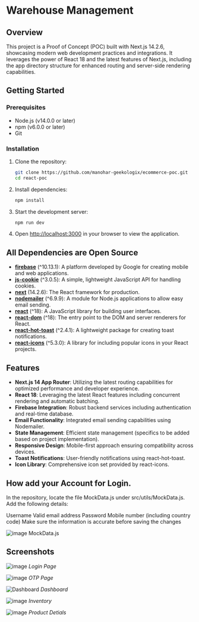 # Warehouse Management

## Overview
This project is a Proof of Concept (POC) built with Next.js 14.2.6, showcasing modern web development practices and integrations. It leverages the power of React 18 and the latest features of Next.js, including the app directory structure for enhanced routing and server-side rendering capabilities.


## Getting Started

### Prerequisites

- Node.js (v14.0.0 or later)
- npm (v6.0.0 or later)
- Git

### Installation

1. Clone the repository:
   ```bash
   git clone https://github.com/manohar-geekologix/ecommerce-poc.git
   cd react-poc
   ```

2. Install dependencies:
   ```bash
   npm install
   ```

3. Start the development server:
   ```bash
   npm run dev
   ```

5. Open [http://localhost:3000](http://localhost:3000) in your browser to view the application.

## All Dependencies are Open Source

- **[firebase](https://firebase.google.com/)** (^10.13.1): A platform developed by Google for creating mobile and web applications.
- **[js-cookie](https://github.com/js-cookie/js-cookie)** (^3.0.5): A simple, lightweight JavaScript API for handling cookies.
- **[next](https://nextjs.org/)** (14.2.6): The React framework for production.
- **[nodemailer](https://nodemailer.com/)** (^6.9.9): A module for Node.js applications to allow easy email sending.
- **[react](https://reactjs.org/)** (^18): A JavaScript library for building user interfaces.
- **[react-dom](https://reactjs.org/docs/react-dom.html)** (^18): The entry point to the DOM and server renderers for React.
- **[react-hot-toast](https://react-hot-toast.com/)** (^2.4.1): A lightweight package for creating toast notifications.
- **[react-icons](https://react-icons.github.io/react-icons/)** (^5.3.0): A library for including popular icons in your React projects.

## Features

- **Next.js 14 App Router**: Utilizing the latest routing capabilities for optimized performance and developer experience.
- **React 18**: Leveraging the latest React features including concurrent rendering and automatic batching.
- **Firebase Integration**: Robust backend services including authentication and real-time database.
- **Email Functionality**: Integrated email sending capabilities using Nodemailer.
- **State Management**: Efficient state management (specifics to be added based on project implementation).
- **Responsive Design**: Mobile-first approach ensuring compatibility across devices.
- **Toast Notifications**: User-friendly notifications using react-hot-toast.
- **Icon Library**: Comprehensive icon set provided by react-icons.

## How add your Account for Login.

In the repository, locate the file MockData.js under src/utils/MockData.js. Add the following details:

Username
Valid email address
Password
Mobile number (including country code)
Make sure the information is accurate before saving the changes

![image](https://github.com/user-attachments/assets/58100dff-fee9-4e37-9972-79e988430086)
MockData.js



## Screenshots

![image](https://github.com/user-attachments/assets/2b3c16ce-fcc5-44b1-84f4-83d906ff4a61)
*Login Page*

![image](https://github.com/user-attachments/assets/0b7eff09-1371-4e8a-9571-34da420af142)
*OTP Page*

![Dashboard](https://github.com/user-attachments/assets/286a29be-6d58-4172-9dfd-89931430f8f7)
*Dashboard*

![image](https://github.com/user-attachments/assets/05aeb9b6-52de-42a8-ae9e-43d80b822232)
*Inventory*

![image](https://github.com/user-attachments/assets/9831913b-d542-4611-a3e0-abdaa3f7e8cc)
*Product Detials*

